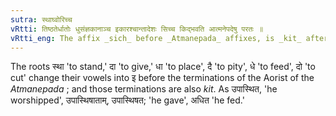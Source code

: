 ```yaml
---
sutra: स्थाघ्वोरिच्च
vRtti: तिष्ठतेर्धातोः धुसंज्ञकानाञ्च इकारश्चान्तादेशः सिच्च किद्भवति आत्मनेपदेषु परतः ॥
vRtti_eng: The affix _sich_ before _Atmanepada_ affixes, is _kit_ after _stha_'to stand' and _ghu_ (I. 1. 20) verbs, and these verbs change their आ into इ before these terminations.
---
```

The roots स्था 'to stand,' दा 'to give,' धा 'to place', दै 'to pity', धे 'to feed', दो 'to cut' change their vowels into इ before the terminations of the Aorist of the _Atmanepada_ ; and those terminations are also _kit_. As उपास्थित, 'he worshipped', उपास्थिषाताम्, उपास्थिषत; 'he gave', अधित 'he fed.'
